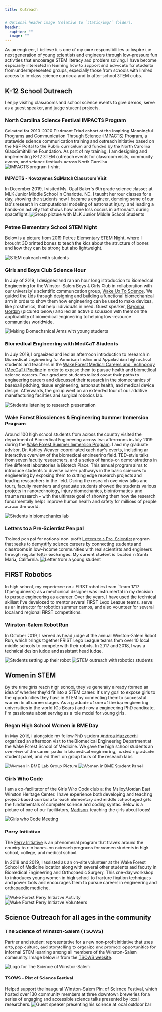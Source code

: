 ```yaml
---
title: Outreach


# Optional header image (relative to `static/img/` folder).
header:
  caption: ""
  image: ""
---
```


As an engineer, I believe it is one of my core responsibilities to inspire the next generation of young scientists and engineers through low-pressure fun activities that encourage STEM literacy and problem solving. I have become especially interested in learning how to support and advocate for students from underrepresented groups, especially those from schools with limited access to in-class science curricula and to after-school STEM clubs. 

## K-12 School Outreach
I enjoy visiting classrooms and school science events to give demos, serve as a guest speaker, and judge student projects. 

### North Carolina Science Festival IMPACTS Program
Selected for 2019-2020 Piedmont Triad cohort of the Inspiring Meaningful Programs and Communication Through Science ([IMPACTS](https://www.ncsciencefestival.org/IMPACTS)) Program, a statewide science communication training and outreach initiative based on the NSF Portal to the Public curriculum and funded by the North Carolina GlaxoSmithKline Foundation. As part of my training, I am designing and implementing K-12 STEM outreach events for classroom visits, community events, and science festivals across North Carolina. 
![IMPACTS program t-shirt](impacts.jpg)

#### IMPACTS - Novozymes SciMatch Classroom Visit
In December 2019, I visited Ms. Opal Baker's 6th grade science classes at MLK Junior Middle School in Charlotte, NC. I taught her four classes for a day, showing the students how I became a engineer, demoing some of our lab's research in computational modeling of astronaut injury, and leading a hands-on activity that shows how bone loss occurs in astronauts during spaceflight. 
![Group picture with MLK Junior Middle School Students](SciMatch.jpg)

### Petree Elementary School STEM Night
Below is a picture from 2019 Petree Elementary STEM Night, where I brought 3D printed bones to teach the kids about the structure of bones and how they can be strong but also lightweight. 

![STEM outreach with students](outreach_petree_2019.jpg)

### Girls and Boys Club Science Hour
In July of 2019, I designed and ran an hour long introduction to Biomedical Engineering for the Winston-Salem Boys & Girls Club in collaboration with our university's scientific communication group, [Wake Up To Science](https://twitter.com/WakeUptoScience). We guided the kids through designing and building a functional biomechanical arm in order to show them how engineering can be used to make devices, like prosthetics, that help individuals in need. Guest speaker, [Rayonna Gordon](https://www.linkedin.com/in/rayonna-gordon/) (pictured below) also led an active discussion with them on the applicability of biomedical engineering to helping low-resource communities worldwide.

![Making Biomechanical Arms with young students](biomechanical_arm_2019.jpg)

### Biomedical Engineering with MedCaT Students
In July 2019, I organized and led an afternoon introduction to research in Biomedical Engineering for American Indian and Appalachian high school students and teachers in the [Wake Forest Medical Careers and Technology (MedCaT) Pipeline](https://school.wakehealth.edu/Research/Institutes-and-Centers/Clinical-and-Translational-Science-Institute/Maya-Angelou-Center-for-Health-Equity/Pipeline-Programming/Medical-Careers-and-Technology-Pipeline) in order to expose them to pursue health and biomedical science careers. Four graduate students talked about their paths to engineering careers and discussed their research in the biomechanics of baseball pitching, tissue engineering, astronaut health, and medical device design. Afterwards, the group went on an extended tour of our additive manufacturing facilities and surgical robotics lab. 

![Students listening to research presentation](MedCaT_2019.jpg)

### Wake Forest Biosciences & Engineering Summer Immersion Program
Around 100 high school students from across the country visited the department of Biomedical Engineering across two afternoons in July 2019 during the [Wake Forest Summer Immersion Program](https://immersion.summer.wfu.edu/institutes/bioscience-engineering-institute/). I and my graduate advisor, Dr. Ashley Weaver, coordinated each day's events, including an interactive overview of the biomedical engineering field, TED-style talks from seven faculty researchers, and a series of hands-on demonstrations in five different laboratories in Biotech Place. This annual program aims to introduce students to diverse career pathways in the basic sciences to engineering by exposing them to cutting edge research projects and leading researchers in the field. During the research overview talks and tours, faculty members and graduate students showed the students various projects in nanotechnology, injury biomechanics, bioinformatics, and trauma research – with the ultimate goal of showing them how the research fundamentally helps improve human health and safety for millions of people across the world. 

![Students in biomechanics lab](WFU_Immersion_1.jpg)

### Letters to a Pre-Scientist Pen pal
Trained pen pal for national non-profit [Letters to a Pre-Scientist](https://www.prescientist.org/) program that seeks to demystify science careers by connecting students and classrooms in low-income communities with real scientists and engineers through regular letter exchanges. My current student is located in Santa Maria, California. 
![Letter from a young student](pre-scientist.jpg)

## FIRST Robotics
In high school, my experience on a FIRST robotics team (Team 1717 D'penguineers) as a mechanical designer was instrumental in my decision to pursue engineering as a career. Over the years, I have used the technical skillset I've developed to mentor several FIRST Lego League teams, serve as an instructor for robotics summer camps, and also volunteer for several local and regional FIRST competitions. 

### Winston-Salem Robot Run
In October 2019, I served as head judge at the annual Winston-Salem Robot Run, which brings together FRIST Lego League teams from over 10 local middle schools to compete with their robots. In 2017 and 2018, I was a technical design judge and assistant head judge. 

![Students setting up their robot](outreach_RobotRun_2017.jpg)
![STEM outreach with robotics students](outreach_RobotRun_2018.jpg)

## Women in STEM
By the time girls reach high school, they've generally already formed an idea of whether they'd fit into a STEM career. It's my goal to expose girls to the opportunities they have in STEM by connecting them to successful women in all career stages. As a graduate of one of the top engineering universities in the world (Go Bears!) and now a engineering PhD candidate, I'm passionate about serving as a role model for young girls. 

### Regan High School Women in BME Day
In May 2019, I alongside my fellow PhD student [Andrea Mazzocchi](https://twitter.com/A_Mazzocchi) organized an afternoon visit to the Biomedical Engineering Department at the Wake Forest School of Medicine. We gave the high school students an overview of the career paths in biomedical engineering, hosted a graduate student panel, and led them on group tours of the research labs. 

![Women in BME Lab Group Picture](outreach_regan_2019_3.jpg)
![Women in BME Student Panel](outreach_regan_2019_2.jpg)

### Girls Who Code
I am a co-facilitator of the Girls Who Code club at the Malloy/Jordan East Winston Heritage Center.  I have experience both developing and teaching project-based curricula to teach elementary and middle school aged girls the fundamentals of computer science and coding syntax. Below is a picture of one of our facilitators, [Madison](https://www.linkedin.com/in/l-madison-kirk-7556b0148/), teaching the girls about loops! 

![Girls who Code Meeting](outreach_GWC_2019.jpg)

### Perry Initiative
The [Perry Initiative](https://perryinitiative.org) is an phenomenal program that travels around the country to run hands-on outreach programs for women students in high school, college, and medical school. 

In 2018 and 2019, I assisted as an on-site volunteer at the Wake Forest School of Medicine location along with several other students and faculty in Biomedical Engineering and Orthopaedic Surgery. This one-day workshop to introduces young women in high school to fracture fixation techniques and power tools and encourages them to pursue careers in engineering and orthopaedic medicine. 

![Wake Forest Perry Initiative Activity](outreach_perry_initiative_2019_2.jpg)
![Wake Forest Perry Initiative Volunteers](outreach_perry_initiative_2019.jpg)

## Science Outreach for all ages in the community

### The Science of Winston-Salem (TSOWS)
Partner and student representative for a new non-profit initiative that uses arts, pop culture, and storytelling to organize and promote opportunities for informal STEM learning among all members of the Winston-Salem community. Image below is from the [TSOWS website](https://www.thescienceofwinstonsalem.org/).

![Logo for The Science of Winston-Salem](TSOWS_Logo.png)

#### TSOWS - Pint of Science Festival 
Helped support the inaugural Winston-Salem Pint of Science Festival, which hosted over 130 community members at three downtown breweries for a series of engaging and accessible science talks presented by local researchers.
![Guest speaker presenting his science at local outdoor bar](PintOfScience.jpg)